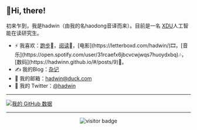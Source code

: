 ## 👋Hi, there!
初来乍到，我是hadwin（由我的名haodong音译而来）。目前是一名 [XDU](https://www.xidian.edu.cn/)人工智能在读研究生。
- ⚡ 我喜欢：[跑步](https://hadwinn.github.io/running_page/)🏃‍，[阅读]([https://github.com/hadwinn/blog/labels/%E8%AF%BB%E4%B9%A6%E7%AC%94%E8%AE%B0](https://hadwin.notion.site/Book-Tracker-762e274777c54afa8827c82b030e16b6?pvs=4))📕，[电影](https://letterboxd.com/hadwin/)🎞️，[音乐](https://open.spotify.com/user/31rcaefx6jbcvcwjwqs7huoydxbq)🎶，[数码](https://hadwinn.github.io/#/posts/9)📱。
- ✍️ 我的Blog：[杂记](https://hadwinn.github.io/)
- 📮 我的邮箱：[hadwin@duck.com](mailto:hadwin@dock.com)
-   🐧 我的 Twitter：[@hadwin](https://twitter.com/hadwinjia)
---
[![我的 GitHub 数据](https://github-readme-stats.vercel.app/api?username=hadwinn)]()


---
<p align="center">

<!--<img src="https://visitor-badge.glitch.me/badge?page_id=halfrost.halfrost" alt="visitor badge"/>-->

<img src="https://visitor-badge.laobi.icu/badge?page_id=hadwinn.hadwinn" alt="visitor badge"/>

</p>
